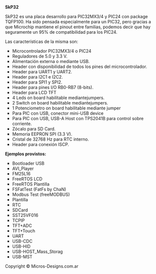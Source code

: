 <b>SkP32</b>

<p>SkP32 es una placa desarrollo para PIC32MX3/4 y PIC24 con package TQFP100. Ha sido pensada especialmente para un PIC32, 
pero gracias a que Microchip mantiene el pinout entre familias, podemos decir que hay seguramente un 95% de compatibilidad 
para los PIC24.</p>

Las características de la misma son:

<ul>
<li type="square">Microcontrolador PIC32MX3/4 o PIC24</li>
<li type="square">Reguladores de 5.0 y 3.3 V.</li>
<li type="square">Alimentación externa o mediante USB.</li>
<li type="square">Header con disponibilidad de todos los pines del microcontrolador.</li>
<li type="square">Header para UART1 y UART2.</li>
<li type="square">Header para I2C1 e I2C2.</li>
<li type="square">Header para SPI1 y SPI2.</li>
<li type="square">Header para pines I/O RB0-RB7 (8-bits).</li>
<li type="square">Header para LCD TFT</li>
<li type="square">4 Leds on board habilitable mediantejumpers.</li>
<li type="square">2 Switch on board habilitable mediantejumpers.</li>
<li type="square">1 Potenciometro on board habilitable mediante jumper</li>
<li type="square">Para PIC con USB, conector mini-USB device</li>
<li type="square">Para PIC con USB, USB-A Host con TPS2041B para control sobre corriente.</li>
<li type="square">Zócalo para SD Card.</li>
<li type="square">Memoria EEPRON SPI (3.3 V).</li>
<li type="square">Cristal de 32768 Hz para RTC interno.</li>
<li type="square">Header para conexión ISCP.</li>
</ul>

<b>Ejemplos provistos:</b>
<ul>
<li type="square">Bootloader USB</li>
<li type="square">AVI_Player</li>	
<li type="square">FM25L16	</li>
<li type="square">FreeRTOS LCD</li>	
<li type="square">FreeRTOS Plantilla</li>
<li type="square">FSFatTest (FatFs by ChaN)</li>
<li type="square">Modbus Test (freeMODBUS)</li>	
<li type="square">Plantilla	</li>
<li type="square">RTC	</li>
<li type="square">SDCard	</li>
<li type="square">SST25VF016	</li>
<li type="square">TCPIP	</li>
<li type="square">TFT+ADC	</li>
<li type="square">TFT+Touch	</li>
<li type="square">UART</li>	
<li type="square">USB-CDC	</li>
<li type="square">USB-HID	</li>
<li type="square">USB-HOST_Mass_Storag</li>
<li type="square">USB-MST</li>
</ul>

<p>Copyright © Micros-Designs.com.ar</p>
